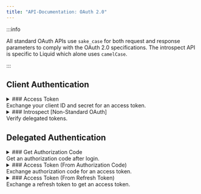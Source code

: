 ```yaml
---
title: "API-Documentation: OAuth 2.0"
---
```


:::info

All standard OAuth APIs use `sake_case` for both request and response parameters to comply with the OAuth 2.0 specifications. The introspect API is specific to Liquid which alone uses `camelCase`.

:::

## Client Authentication

<details>
<summary>
### Access Token
<br/>
Exchange your client ID and secret for an access token.
</summary>

#### Before You Start

You can adjust the validity of the access token by changing the option `oauth.access-token-lifetime` to the intended number of seconds. By default, the validity is 1 hour.

#### URL

**POST /oauth/token**

#### Request Body (Form Data)

| Parameter     | Type   | Description                     | Required / Optional |
| ------------- | ------ | ------------------------------- | ------------------- |
| grant_type    | string | Set to "client_credentials"     | Required            |
| client_id     | string | Your client ID.                 | Required            |
| client_secret | string | Your client secret.             | Required            |
| scope         | string | Comma separated list of scopes. | Required            |

#### Request Sample (JSON)

```json
{
  "grant_type": "client_credentials",
  "client_id": "application_client",
  "client_secret": "super-secure-client-secret",
  "scope": "client:profile:read"
}
```

#### Response Parameters

| Parameter    | Type   | Description                       |
| ------------ | ------ | --------------------------------- |
| access_token | string | The access token.                 |
| token_type   | string | The token type. Usually "Bearer". |
| expires_in   | number | Token expiry in seconds.          |

#### Response Sample

```json
{
  "access_token": "cfb1983f82d187ac26598dca27aa3078236e645ccb18d77bdcba100d62a99231",
  "token_type": "Bearer",
  "expires_in": 3600
}
```

</details>

<details>
<summary>
### Introspect [Non-Standard OAuth]
<br/>
Verify delegated tokens.
</summary>

#### Before You Start

Any other microservice in your application apart from Liquid that need to provide an authentication to the frontend will use this API. For instance, let's say a chat service in your system needs to verify the user is authenticated to access your application. You will call this API with the Liquid access token and it would return the user information after verifying the authenticity of the token. The API also returns the scopes allowed for the token. Using all this information, you can choose to allow or disallow access to your chat API.

For microservices running on node, use the [Liquid Node Authenticator](https://www.npmjs.com/package/liquid-node-authenticator). This will already use introspect API under the hood and makes your integration much easier.

For more information, see [Understanding Access Control and Integrating with Other Microservices](/Understanding-Access-Control-and-Integrating-with-Other-Microservices)

#### URL

**POST /oauth/token/introspect**

#### Request Body (Form Data)

| Parameter | Type   | Description                                                                        | Required / Optional |
| --------- | ------ | ---------------------------------------------------------------------------------- | ------------------- |
| token     | string | Token of the user to be authenticated. (Acquired using `authorization code` grant) | Required            |

#### Request Sample (JSON)

```json
{
  "token": "7eb2b49801f4ff3bbce93531dcf559c75504013cc0d7c2d03c49a529dedf4d72"
}
```

#### Response Data Parameters

| Parameter | Type   | Description                  |
| --------- | ------ | ---------------------------- |
| tokenInfo | object | Information about the token. |

#### Response Sample

```json
{
  "ok": 1,
  "data": {
    "tokenInfo": {
      "accessToken": "7eb2b49801f4ff3bbce93531dcf559c75504013cc0d7c2d03c49a529dedf4d72",
      "accessTokenExpiresAt": "2023-09-26T18:54:14.821Z",
      "scope": "delegated:all,admin:all",
      "user": {
        "_id": "507f1f77bcf86cd799439011",
        "username": "john_doe",
        "firstName": "John",
        "lastName": "Doe",
        "preferredLanguage": "en",
        "role": "user",
        "verified": true,
        "followingCount": 1,
        "followerCount": 0,
        "isPrivate": false,
        "email": "johndoe@example.com",
        "emailVerified": true,
        "isSubscribed": false,
        "credits": 0,
        "isActive": true,
        "isBanned": false,
        "isRestricted": false,
        "deleted": false,
        "createdAt": "2023-06-21T13:20:00.112Z",
        "updatedAt": "2023-09-04T14:52:15.442Z",
        "customLink": "https://custom.link",
        "profilePicturePath": null
      }
    }
  }
}
```

</details>

## Delegated Authentication

<details>
<summary>
### Get Authorization Code
<br/>
Get an authorization code after login.
</summary>

#### Before You Start

- If you're using Liquid's built in login and signup UI, you will never need to access this API. Simply redirect to `/login` with the required params and you'll be redirected back to your application with the authorization code and state if everything goes well.
- You can adjust the validity of the authorization code by changing the option `oauth.authorization-code-lifetime` to the intended number of seconds. By default, the validity is 5 minutes.

#### URL

**POST /oauth/token**

#### Request Body (Form Data)

| Parameter     | Type   | Description                     | Required / Optional |
| ------------- | ------ | ------------------------------- | ------------------- |
| response_type | string | Set to `code`                   | Required            |
| client_id     | string | Your client ID.                 | Required            |
| redirect_uri  | string | An authorized redirect URI.     | Required            |
| state         | string | Application state.              | Required            |
| scope         | string | Comma separated list of scopes. | Required            |

#### Request Sample (JSON)

```json
{
  "response_type": "code",
  "client_id": "application_client",
  "code": "the_code",
  "redirect_uri": "https://my-redirect.uri/path",
  "state": "xxx-yyy-zzz"
  "scope": "delegated:all"
}
```

#### Response

A redirect to your callback URL with `code` and `state` as URL parameters.

</details>

<details>
<summary>
### Access Token (From Authorization Code)
<br/>
Exchange authorization code for an access token.
</summary>

#### Before You Start

- You can adjust the validity of the access token by changing the option `oauth.access-token-lifetime` to the intended number of seconds. By default, the validity is 1 hour.
- You can adjust the validity of the refresh token by changing the option `oauth.refresh-token-lifetime` to the intended number of seconds. By default, the validity is 15 days.

#### URL

**POST /oauth/token**

#### Request Body (Form Data)

| Parameter    | Type   | Description                     | Required / Optional |
| ------------ | ------ | ------------------------------- | ------------------- |
| grant_type   | string | Set to `authorization_code`     | Required            |
| code         | string | Your authorization code         | Required            |
| client_id    | string | Your client ID.                 | Required            |
| redirect_uri | string | An authorized redirect URI.     | Required            |
| scope        | string | Comma separated list of scopes. | Required            |

#### Request Sample (JSON)

```json
{
  "grant_type": "authorization_code",
  "client_id": "application_client",
  "code": "the_code",
  "redirect_uri": "https://my-redirect.uri/path",
  "scope": "delegated:all"
}
```

#### Response Parameters

| Parameter     | Type   | Description                       |
| ------------- | ------ | --------------------------------- |
| access_token  | string | The access token.                 |
| token_type    | string | The token type. Usually "Bearer". |
| expires_in    | number | Token expiry in seconds.          |
| refresh_token | string | The refresh token.                |

#### Response Sample

```json
{
  "access_token": "7eb2b49801f4ff3bbce93531dcf559c75504013cc0d7c2d03c49a529dedf4d72",
  "token_type": "Bearer",
  "expires_in": 3600,
  "refresh_token": "95068fcd6ed814ebd14981903c280dce0ff86bc794c1121cc1b10be4fd588c7a"
}
```

</details>

<details>
<summary>
### Access Token (From Refresh Token)
<br/>
Exchange a refresh token to get an access token.
</summary>

#### URL

**POST /oauth/token**

#### Request Body (Form Data)

| Parameter     | Type   | Description             | Required / Optional |
| ------------- | ------ | ----------------------- | ------------------- |
| grant_type    | string | Set to `refresh_token`. | Required            |
| refresh_token | string | The refresh token.      | Required            |
| client_id     | string | Your client ID.         | Required            |

#### Request Sample (JSON)

```json
{
  "grant_type": "refresh_token",
  "client_id": "application_client",
  "refresh_token": "7eb2b49801f4ff3bbce93531dcf559c75504013cc0d7c2d03c49a529dedf4d72"
}
```

#### Response Parameters

| Parameter     | Type   | Description                       |
| ------------- | ------ | --------------------------------- |
| access_token  | string | The access token.                 |
| token_type    | string | The token type. Usually "Bearer". |
| expires_in    | number | Token expiry in seconds.          |
| refresh_token | string | The refresh token.                |

#### Response Sample

```json
{
  "access_token": "7eb2b49801f4ff3bbce93531dcf559c75504013cc0d7c2d03c49a529dedf4d72",
  "token_type": "Bearer",
  "expires_in": 3600,
  "refresh_token": "95068fcd6ed814ebd14981903c280dce0ff86bc794c1121cc1b10be4fd588c7a"
}
```

</details>
